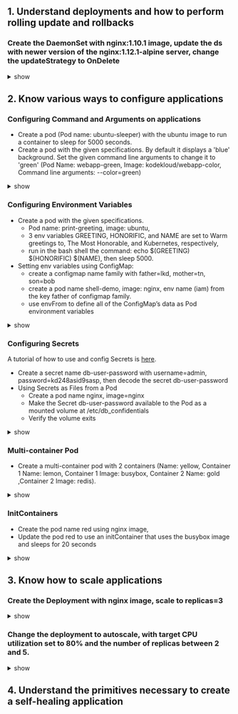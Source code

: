 ## 1. Understand deployments and how to perform rolling update and rollbacks
### Create the DaemonSet with nginx:1.10.1 image, update the ds with newer version of the nginx:1.12.1-alpine server, change the updateStrategy to OnDelete
<details><summary>show</summary>
<p>

Create the yaml file
```yaml
apiVersion: apps/v1
kind: DaemonSet
metadata:
  name: ds-one
spec:
  selector:
    matchLabels:
      name: ds-one
  template:
    metadata:
      labels:
        name: ds-one
    spec:
      containers:
      - name: nginx
        image: nginx:1.10.1
        ports:
        - containerPort: 80
```

Using the yaml file to create the ds
```bash
kubectl create -f ds.yaml
```

Check the updateStrategy. DaemonSet has two update strategy types: 
- OnDelete: after you update a DaemonSet template, new DaemonSet pods will only be created when you manually delete old DaemonSet pods. 
- RollingUpdate:  after updating a DaemonSet template, old DaemonSet pods will be killed, and new DaemonSet pods will be created 
automatically.
The default is RollingUpdate.
```bash
kubectl get ds ds-one -o yaml | grep -a3 updateStrategy:
```
Check the Image of the pod. It should be 1.10.1
```bash
kubectl describe pod ds-one-<tab> | grep Image:
```
Set the new version of nginx server. Check the Image of the pod. It should be 1.12.1-alpine
```bash
kubectl set image ds ds-one nginx=nginx:1.12.1-alpine
kubectl describe pod ds-one-<tab> | grep Image:
```
Check the rollout history. View the settings for various versions
```bash
kubectl rollout history ds ds-one
kubectl rollout history ds ds-one --revision=1
kubectl rollout history ds ds-one --revision=2
```
Change DaemonSet back to the earlier version, check the Image:
```bash
kubectl rollout undo ds ds-one --to-revision=1
kubectl describe pod ds-one-<tab> | grep Image:
```
Change the updateStrategy to OnDelete:
```bash
kubectl edit ds ds-one
```
```yaml
  updateStrategy:
    #rollingUpdate:   <-- Delete these 2 lines
    #  maxUnavailable: 1
    type: OnDelete    <-- Change this line
```
Check the rollout history and undo to revision 2. Check the Image:, still 1.10.1. After delete one pod, the Image of the new Pod will be
1.12.1-alpine
```bash
kubectl rollout history ds ds-one
kubectl rollout undo ds ds-one --to-revision=2
kubectl describe pod ds-one-<tab> | grep Image:    # <-- still 1.10.1
kubectl delete pod ds-one-<tab>
kubectl describe pod ds-one-<tab> | grep Image:    # <-- new pod should be 1.12.1-alpine
```

</p>
</details>


## 2. Know various ways to configure applications

### Configuring Command and Arguments on applications
- Create a pod (Pod name: ubuntu-sleeper) with the ubuntu image to run a container to sleep for 5000 seconds.
- Create a pod with the given specifications. By default it displays a 'blue' background. Set the given command line arguments to change it to 'green' (Pod Name: webapp-green, Image: kodekloud/webapp-color, Command line arguments: --color=green)
<details><summary>show</summary>
<p>
  
- Using kubectl run with --dry-run option to create yaml file, then add command to the yaml file.
  ```bash
  kubectl run ubuntu-sleeper --generator=run-pod/v1 --image=ubuntu --dry-run -o yaml > ubuntu-sleeper.yaml
  vi ubuntu-sleeper.yaml
  ```
  ```yaml
  spec:
    containers:
    - image: ubuntu
      name: ubuntu-sleeper
      command:
      - sleep
      - "5000"
  ```

- Using kubectl run with --dry-run option to create yaml file, then add command to the yaml file.
  ```bash
  kubectl run webapp-green --generator=run-pod/v1 --image=kodekloud/webapp-color --dry-run -o yaml > webapp.yaml
  vi webapp.yaml
  kubectl create -f webapp.yaml
  ```
  ```yaml
  spec:
    containers:
    - image: kodekloud/webapp-color
      name: webapp-green
      args:
      - --color
      - "green"
  ```


</p>
</details>


### Configuring Environment Variables
- Create a pod with the given specifications. 
    - Pod name: print-greeting, image: ubuntu, 
    - 3 env variables GREETING, HONORIFIC, and NAME are set to Warm greetings to, The Most Honorable, and Kubernetes, respectively,
    - run in the bash shell the command: echo $(GREETING) $(HONORIFIC) $(NAME), then sleep 5000.
- Setting env variables using ConfigMap: 
    - create a configmap name family with father=lkd, mother=tn, son=bob
    - create a pod name shell-demo, image: nginx, env name (iam) from the key father of configmap family.
    - use envFrom to define all of the ConfigMap’s data as Pod environment variables
<details><summary>show</summary>
<p>

- Using kubectl run with --dry-run option to create yaml file, then add command to the yaml file.
  ```bash
  kubectl run print-greeting --generator=run-pod/v1 --image=bash --dry-run -o yaml > envars.yaml
  vi envars.yaml
  kubectl create -f envars.yaml
  ```
  ```yaml
  spec:
    containers:
    - image: ubuntu
      name: print-greeting
      resources: {}
      env:
      - name: GREETING
        value: Warm greetings to
      - name: HONORIFIC
        value: The Most Honorable
      - name: NAME
        value: Kubernetes
      command: ["/bin/bash"] 
      args: ["-c", "echo $(GREETING) $(HONORIFIC) $(NAME); sleep 5000"]
  ```
  Check the output
  ```bash
  kubectl logs print-greeting
  ```
  
- Setting env variables using ConfigMap: 
  ```bash
  kubectl create configmap family --from-literal=father=lkd --from-literal=mother=tn --from-literal=son=bob
  kubectl run shell-demo --generator=run-pod/v1 --image=nginx --dry-run -o yaml > config-app.yaml
  vi config-app.yaml
  ```
  ```yaml
  spec:
  containers:
  - image: nginx
    name: shell-demo
    env:
    - name: iam
      valueFrom:
        configMapKeyRef:
          name: family
          key: father
  ```
  Create the pod, and check output:
  ```bash
  kubectl create -f config-app.yaml
  kubectl exec shell-demo -it -- /bin/bash -c 'echo $iam'
  ```
  Modify the env:
  ```yaml
  spec:
  containers:
  - image: nginx
    name: shell-demo
    envFrom:
    - configMapRef:
       name: family
  ```
  Delete and recreate the pod, check the output:
  ```bash
  kubectl delete pod shell-demo
  kubectl create -f config-app.yaml
  kubectl exec shell-demo -it -- /bin/bash -c 'env'
  ```
  
  
  

</p>
</details>

### Configuring Secrets
A tutorial of how to use and config Secrets is [here](https://kubernetes.io/docs/concepts/configuration/secret/).
- Create a secret name db-user-password with username=admin, password=kd248asid9sasp, then decode the secret db-user-password
- Using Secrets as Files from a Pod
  - Create a pod name nginx, image=nginx
  - Make the Secret db-user-password available to the Pod as a mounted volume at /etc/db_confidentials 
  - Verify the volume exits
<details><summary>show</summary>
<p>
- Create the secret and decode.
  ```bash
  kubectl create secret generic db-user-password --from-literal=user=admin --from-literal=password=kd248asid9sasp
  kubectl get secret db-user-password -o yaml
  ```
  ```yaml
  apiVersion: v1
  data:
    password: a2QyNDhhc2lkOXNhc3A=
    user: YWRtaW4=
  kind: Secret
  metadata:
    name: db-user-password
  type: Opaque
  ```
  Decode the password field:
  ```bash
  echo 'a2QyNDhhc2lkOXNhc3A=' | base64 --decode
  ```
- Using Secrets as Files from a Pod
  - Using kubectl run with --dry-run option to create yaml file, then add command to the yaml file.
  ```bash
  kubectl run nginx --generator=run-pod/v1 --image=nginx --dry-run -o yaml > secret.yaml
  vi secret.yaml
  ```
  ```yaml
  spec:
  containers:
  - image: nginx
    name: nginx
    resources: {}
    volumeMounts:
    - name: pass-vol
      mountPath: /etc/db_confidentials
  volumes:
  - name: pass-vol
    secret:
      secretName: db-user-password
  ```
  Verify the volume exits
  ```bash
  kubectl exec -it nginx -- /bin/bash -c 'df -ha | grep db_confi'
  kubectl exec -it nginx -- /bin/bash -c 'ls /etc/db_confidentials'
  ```

</p>
</details>

### Multi-container Pod
- Create a multi-container pod with 2 containers (Name: yellow, Container 1 Name: lemon, Container 1 Image: busybox, Container 2 Name: gold ,Container 2 Image: redis).
<details><summary>show</summary>
<p>
```bash
kubectl run yellow --generator=run-pod/v1 --image=busybox --dry-run -o yaml > yellow.yaml
vi yellow.yaml
```
```yaml
apiVersion: v1
kind: Pod
metadata:
  labels:
    run: yellow
  name: yellow
spec:
  containers:
  - image: busybox
    name: lemon
  - image: redis
    name: gold
```

</p>
</details>

### InitContainers
- Create the pod name red using nginx image,
- Update the pod red to use an initContainer that uses the busybox image and sleeps for 20 seconds
<details><summary>show</summary>
<p>

```bash
kubectl run red --generator=run-pod/v1 --image=nginx --dry-run -o yaml > init-red.yaml
vi init-red.yaml
```
```yaml
spec:
  containers:
  - image: nginx
    name: red
    resources: {}
  initContainers:
  - image: init-container-red
    name: busybox
    command: ["sleep 20"]
```

</p>
</details>

## 3. Know how to scale applications
### Create the Deployment with nginx image, scale to replicas=3
<details><summary>show</summary>
<p>
  
```bash
kubectl create deployment nginx --image=nginx
kubectl scale deployment nginx --replicas=3
```

</p>
</details>

### Change the deployment to autoscale, with target CPU utilization set to 80% and the number of replicas between 2 and 5. 
<details><summary>show</summary>
<p>
  
```bash
kubectl autoscale deployment nginx --min=2 --max=5 --cpu-percent=80
kubectl get hpa
```
See the hpa settings:
```bash
kubectl describe hpa
```
You can notice that the warning:
```bash 
ScalingActive  False   FailedGetResourceMetric  the HPA was unable to compute the replica count: unable to get metrics for resource cpu: unable to fetch metrics from resource metrics API: the server could not find the requested resource (get pods.metrics.k8s.io)
```
You need to install [metrics-server](https://github.com/kubernetes-incubator/metrics-server).
```bash
git clone https://github.com/kubernetes-incubator/metrics-server
kubectl create -f metrics-server/deploy/1.8+/
# edit metric-server deployment to add the flags
# args:
# - --kubelet-insecure-tls
# - --kubelet-preferred-address-types=InternalIP,ExternalIP,Hostname
$ kubectl edit deploy -n kube-system metrics-server
```
![metric-server-args](https://github.com/kubernetes-incubator/metrics-server/blob/master/deploy/minikube/metric-server-args.png)

</p>
</details>

## 4. Understand the primitives necessary to create a self-healing application
